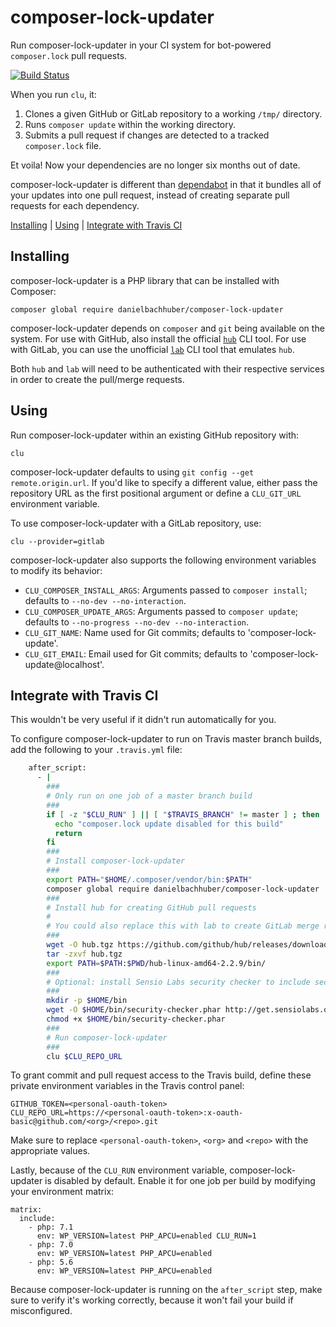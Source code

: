 composer-lock-updater
=====================

Run composer-lock-updater in your CI system for bot-powered `composer.lock` pull requests.

[![Build Status](https://travis-ci.org/danielbachhuber/composer-lock-updater.svg?branch=master)](https://travis-ci.org/danielbachhuber/composer-lock-updater)

When you run `clu`, it:

1. Clones a given GitHub or GitLab repository to a working `/tmp/` directory.
2. Runs `composer update` within the working directory.
3. Submits a pull request if changes are detected to a tracked `composer.lock` file.

Et voila! Now your dependencies are no longer six months out of date.

composer-lock-updater is different than [dependabot](https://dependabot.com/) in that it bundles all of your updates into one pull request, instead of creating separate pull requests for each dependency.

[Installing](#installing) | [Using](#using) | [Integrate with Travis CI](#use-with-travis-ci)

## Installing

composer-lock-updater is a PHP library that can be installed with Composer:

    composer global require danielbachhuber/composer-lock-updater

composer-lock-updater depends on `composer` and `git` being available on the system. For use with GitHub, also install the official [`hub`](https://github.com/github/hub) CLI tool. For use with GitLab, you can use the unofficial [`lab`](https://github.com/zaquestion/lab) CLI tool that emulates `hub`.

Both `hub` and `lab` will need to be authenticated with their respective services in order to create the pull/merge requests.

## Using

Run composer-lock-updater within an existing GitHub repository with:

    clu

composer-lock-updater defaults to using `git config --get remote.origin.url`. If you'd like to specify a different value, either pass the repository URL as the first positional argument or define a `CLU_GIT_URL` environment variable.

To use composer-lock-updater with a GitLab repository, use:

    clu --provider=gitlab

composer-lock-updater also supports the following environment variables to modify its behavior:

* `CLU_COMPOSER_INSTALL_ARGS`: Arguments passed to `composer install`; defaults to `--no-dev --no-interaction`.
* `CLU_COMPOSER_UPDATE_ARGS`: Arguments passed to `composer update`; defaults to `--no-progress --no-dev --no-interaction`.
* `CLU_GIT_NAME`: Name used for Git commits; defaults to 'composer-lock-update'.
* `CLU_GIT_EMAIL`: Email used for Git commits; defaults to 'composer-lock-update@localhost'.

## Integrate with Travis CI

This wouldn't be very useful if it didn't run automatically for you.

To configure composer-lock-updater to run on Travis master branch builds, add the following to your `.travis.yml` file:

```bash
    after_script:
      - |
        ###
        # Only run on one job of a master branch build
        ###
        if [ -z "$CLU_RUN" ] || [ "$TRAVIS_BRANCH" != master ] ; then
          echo "composer.lock update disabled for this build"
          return
        fi
        ###
        # Install composer-lock-updater
        ###
        export PATH="$HOME/.composer/vendor/bin:$PATH"
        composer global require danielbachhuber/composer-lock-updater
        ###
        # Install hub for creating GitHub pull requests
        #
        # You could also replace this with lab to create GitLab merge requests.
        ###
        wget -O hub.tgz https://github.com/github/hub/releases/download/v2.2.9/hub-linux-amd64-2.2.9.tgz
        tar -zxvf hub.tgz
        export PATH=$PATH:$PWD/hub-linux-amd64-2.2.9/bin/
        ###
        # Optional: install Sensio Labs security checker to include security advisories in PR comments
        ###
        mkdir -p $HOME/bin
        wget -O $HOME/bin/security-checker.phar http://get.sensiolabs.org/security-checker.phar
        chmod +x $HOME/bin/security-checker.phar 
        ###
        # Run composer-lock-updater
        ###
        clu $CLU_REPO_URL
```

To grant commit and pull request access to the Travis build, define these private environment variables in the Travis control panel:

    GITHUB_TOKEN=<personal-oauth-token>
    CLU_REPO_URL=https://<personal-oauth-token>:x-oauth-basic@github.com/<org>/<repo>.git

Make sure to replace `<personal-oauth-token>`, `<org>` and `<repo>` with the appropriate values.

Lastly, because of the `CLU_RUN` environment variable, composer-lock-updater is disabled by default. Enable it for one job per build by modifying your environment matrix:

    matrix:
      include:
        - php: 7.1
          env: WP_VERSION=latest PHP_APCU=enabled CLU_RUN=1
        - php: 7.0
          env: WP_VERSION=latest PHP_APCU=enabled
        - php: 5.6
          env: WP_VERSION=latest PHP_APCU=enabled

Because composer-lock-updater is running on the `after_script` step, make sure to verify it's working correctly, because it won't fail your build if misconfigured.
